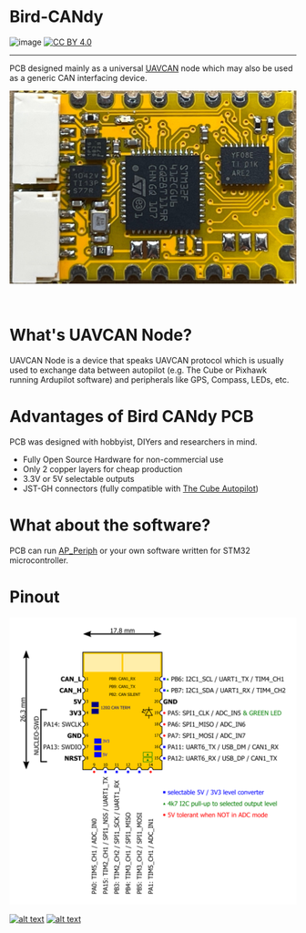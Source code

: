 # Bird-CANdy
![image](https://img.shields.io/badge/-Open%20Source%20Hardware-0ea95a)
[![CC BY 4.0][cc-by-shield]][cc-by-sa] 


<hr>

PCB designed mainly as a universal [UAVCAN](https://uavcan.org/) node which may also be used as a generic CAN interfacing device.

![Board top photo](board.jpg)

<br>

# What's UAVCAN Node? #
UAVCAN Node is a device that speaks UAVCAN protocol which is usually used to exchange data between autopilot (e.g. The Cube or Pixhawk running Ardupilot software)
and peripherals like GPS, Compass, LEDs, etc.
# Advantages of Bird CANdy PCB #
PCB was designed with hobbyist, DIYers and researchers in mind.
* Fully Open Source Hardware for non-commercial use
* Only 2 copper layers for cheap production
* 3.3V or 5V selectable outputs
* JST-GH connectors (fully compatible with [The Cube Autopilot](https://github.com/proficnc/The-Cube))
# What about the software? #
PCB can run [AP_Periph](https://github.com/ArduPilot/ardupilot/tree/master/Tools/AP_Periph) or your own software written for STM32 microcontroller.

# Pinout #
![Pinout guide](pinout.png)
 
<a href="https://www.linkedin.com/company/flyfocus/"> ![alt text](https://img.shields.io/badge/-LinkedIn-a8400e?style=flat&logo=linkedIn)</a>
<a href="https://www.facebook.com/flyfocusUAV"> ![alt text](https://img.shields.io/badge/-Facebook-a8400e?style=flat&logo=Facebook)</a>

[cc-by-sa]: https://creativecommons.org/licenses/by-sa/4.0/
[cc-by-shield]: https://img.shields.io/badge/License-CC%20BY%20%20SA%204.0-a8400e
